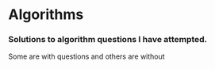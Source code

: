 # Algorithms

### Solutions to algorithm questions I have attempted.
Some are with questions and others are without
